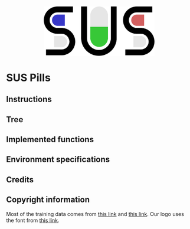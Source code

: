 <p align="center">
  <img src="./misc/logo.svg" width="300px" alt="project logo">
</p>

# SUS Pills


## Instructions


## Tree


## Implemented functions


## Environment specifications


## Credits


## Copyright information
Most of the training data comes from [this link](https://lhncbc.nlm.nih.gov/project/c3pi-computational-photography-project-pill-identification) and [this link](https://data.lhncbc.nlm.nih.gov/public/Pills/index.html).
Our logo uses the font from [this link](https://www.1001fonts.com/timeburner-font.html).
